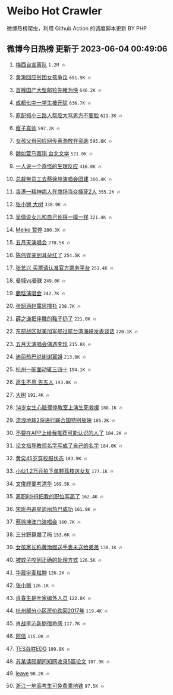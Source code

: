 # Weibo Hot Crawler 



微博热榜爬虫，利用 Github Action 的调度脚本更新 BY PHP 


## 微博今日热榜 更新于 2023-06-04 00:49:06 
1. [梅西自宣离队](https://s.weibo.com/weibo?q=%23%E6%A2%85%E8%A5%BF%E8%87%AA%E5%AE%A3%E7%A6%BB%E9%98%9F%23&t=31&band_rank=1&Refer=top) `1.2M 🔥` 

1. [黄渤回应贫困女孩争议](https://s.weibo.com/weibo?q=%23%E9%BB%84%E6%B8%A4%E5%9B%9E%E5%BA%94%E8%B4%AB%E5%9B%B0%E5%A5%B3%E5%AD%A9%E4%BA%89%E8%AE%AE%23&t=31&band_rank=2&Refer=top) `651.9K 🔥` 

1. [首艘国产大型邮轮先睹为快](https://s.weibo.com/weibo?q=%23%E9%A6%96%E8%89%98%E5%9B%BD%E4%BA%A7%E5%A4%A7%E5%9E%8B%E9%82%AE%E8%BD%AE%E5%85%88%E7%9D%B9%E4%B8%BA%E5%BF%AB%23&t=31&band_rank=3&Refer=top) `646.2K 🔥` 

1. [成都七中一学生被开除](https://s.weibo.com/weibo?q=%23%E6%88%90%E9%83%BD%E4%B8%83%E4%B8%AD%E4%B8%80%E5%AD%A6%E7%94%9F%E8%A2%AB%E5%BC%80%E9%99%A4%23&t=31&band_rank=4&Refer=top) `636.7K 🔥` 

1. [原配抓小三路人帮腔大骂男方不要脸](https://s.weibo.com/weibo?q=%23%E5%8E%9F%E9%85%8D%E6%8A%93%E5%B0%8F%E4%B8%89%E8%B7%AF%E4%BA%BA%E5%B8%AE%E8%85%94%E5%A4%A7%E9%AA%82%E7%94%B7%E6%96%B9%E4%B8%8D%E8%A6%81%E8%84%B8%23&t=31&band_rank=5&Refer=top) `621.3K 🔥` 

1. [瘦子真帅](https://s.weibo.com/weibo?q=%E7%98%A6%E5%AD%90%E7%9C%9F%E5%B8%85&t=31&band_rank=6&Refer=top) `597.2K 🔥` 

1. [女孩父母回应网传黄渤放弃资助](https://s.weibo.com/weibo?q=%23%E5%A5%B3%E5%AD%A9%E7%88%B6%E6%AF%8D%E5%9B%9E%E5%BA%94%E7%BD%91%E4%BC%A0%E9%BB%84%E6%B8%A4%E6%94%BE%E5%BC%83%E8%B5%84%E5%8A%A9%23&t=31&band_rank=7&Refer=top) `595.6K 🔥` 

1. [魏如萱马嘉祺 台北文学](https://s.weibo.com/weibo?q=%E9%AD%8F%E5%A6%82%E8%90%B1%E9%A9%AC%E5%98%89%E7%A5%BA%20%E5%8F%B0%E5%8C%97%E6%96%87%E5%AD%A6&t=31&band_rank=8&Refer=top) `521.0K 🔥` 

1. [一人说一个奇怪的生理反应](https://s.weibo.com/weibo?q=%E4%B8%80%E4%BA%BA%E8%AF%B4%E4%B8%80%E4%B8%AA%E5%A5%87%E6%80%AA%E7%9A%84%E7%94%9F%E7%90%86%E5%8F%8D%E5%BA%94&t=31&band_rank=9&Refer=top) `416.0K 🔥` 

1. [总裁带员工去蔡徐坤演唱会团建](https://s.weibo.com/weibo?q=%23%E6%80%BB%E8%A3%81%E5%B8%A6%E5%91%98%E5%B7%A5%E5%8E%BB%E8%94%A1%E5%BE%90%E5%9D%A4%E6%BC%94%E5%94%B1%E4%BC%9A%E5%9B%A2%E5%BB%BA%23&t=31&band_rank=10&Refer=top) `360.4K 🔥` 

1. [香港一精神病人在商场当众捅死2人](https://s.weibo.com/weibo?q=%23%E9%A6%99%E6%B8%AF%E4%B8%80%E7%B2%BE%E7%A5%9E%E7%97%85%E4%BA%BA%E5%9C%A8%E5%95%86%E5%9C%BA%E5%BD%93%E4%BC%97%E6%8D%85%E6%AD%BB2%E4%BA%BA%23&t=31&band_rank=11&Refer=top) `355.2K 🔥` 

1. [张小狮 大树](https://s.weibo.com/weibo?q=%E5%BC%A0%E5%B0%8F%E7%8B%AE%20%E5%A4%A7%E6%A0%91&t=31&band_rank=12&Refer=top) `338.9K 🔥` 

1. [吴倩说女儿和自己长得一模一样](https://s.weibo.com/weibo?q=%23%E5%90%B4%E5%80%A9%E8%AF%B4%E5%A5%B3%E5%84%BF%E5%92%8C%E8%87%AA%E5%B7%B1%E9%95%BF%E5%BE%97%E4%B8%80%E6%A8%A1%E4%B8%80%E6%A0%B7%23&t=31&band_rank=13&Refer=top) `321.4K 🔥` 

1. [Meiko 暂停](https://s.weibo.com/weibo?q=Meiko%20%E6%9A%82%E5%81%9C&t=31&band_rank=14&Refer=top) `280.3K 🔥` 

1. [五月天演唱会](https://s.weibo.com/weibo?q=%E4%BA%94%E6%9C%88%E5%A4%A9%E6%BC%94%E5%94%B1%E4%BC%9A&t=31&band_rank=15&Refer=top) `270.5K 🔥` 

1. [陈伟霆亲到耳朵红了](https://s.weibo.com/weibo?q=%23%E9%99%88%E4%BC%9F%E9%9C%86%E4%BA%B2%E5%88%B0%E8%80%B3%E6%9C%B5%E7%BA%A2%E4%BA%86%23&t=31&band_rank=16&Refer=top) `254.5K 🔥` 

1. [张艺兴 买票请认准官方票务平台](https://s.weibo.com/weibo?q=%E5%BC%A0%E8%89%BA%E5%85%B4%20%E4%B9%B0%E7%A5%A8%E8%AF%B7%E8%AE%A4%E5%87%86%E5%AE%98%E6%96%B9%E7%A5%A8%E5%8A%A1%E5%B9%B3%E5%8F%B0&t=31&band_rank=17&Refer=top) `251.4K 🔥` 

1. [曼城vs曼联](https://s.weibo.com/weibo?q=%23%E6%9B%BC%E5%9F%8Evs%E6%9B%BC%E8%81%94%23&t=31&band_rank=18&Refer=top) `249.0K 🔥` 

1. [鹿晗演唱会](https://s.weibo.com/weibo?q=%E9%B9%BF%E6%99%97%E6%BC%94%E5%94%B1%E4%BC%9A&t=31&band_rank=19&Refer=top) `242.7K 🔥` 

1. [张韶涵赵露思撞衫](https://s.weibo.com/weibo?q=%E5%BC%A0%E9%9F%B6%E6%B6%B5%E8%B5%B5%E9%9C%B2%E6%80%9D%E6%92%9E%E8%A1%AB&t=31&band_rank=20&Refer=top) `238.7K 🔥` 

1. [薛之谦把伴舞的鞋子扔了](https://s.weibo.com/weibo?q=%23%E8%96%9B%E4%B9%8B%E8%B0%A6%E6%8A%8A%E4%BC%B4%E8%88%9E%E7%9A%84%E9%9E%8B%E5%AD%90%E6%89%94%E4%BA%86%23&t=31&band_rank=21&Refer=top) `221.0K 🔥` 

1. [东部战区就美加军舰过航台湾海峡发表谈话](https://s.weibo.com/weibo?q=%23%E4%B8%9C%E9%83%A8%E6%88%98%E5%8C%BA%E5%B0%B1%E7%BE%8E%E5%8A%A0%E5%86%9B%E8%88%B0%E8%BF%87%E8%88%AA%E5%8F%B0%E6%B9%BE%E6%B5%B7%E5%B3%A1%E5%8F%91%E8%A1%A8%E8%B0%88%E8%AF%9D%23&t=31&band_rank=22&Refer=top) `220.1K 🔥` 

1. [五月天演唱会偶遇李现](https://s.weibo.com/weibo?q=%23%E4%BA%94%E6%9C%88%E5%A4%A9%E6%BC%94%E5%94%B1%E4%BC%9A%E5%81%B6%E9%81%87%E6%9D%8E%E7%8E%B0%23&t=31&band_rank=23&Refer=top) `215.8K 🔥` 

1. [迪丽热巴说谢谢幂姐](https://s.weibo.com/weibo?q=%23%E8%BF%AA%E4%B8%BD%E7%83%AD%E5%B7%B4%E8%AF%B4%E8%B0%A2%E8%B0%A2%E5%B9%82%E5%A7%90%23&t=31&band_rank=24&Refer=top) `213.0K 🔥` 

1. [杭州一碗面动辄三四十](https://s.weibo.com/weibo?q=%23%E6%9D%AD%E5%B7%9E%E4%B8%80%E7%A2%97%E9%9D%A2%E5%8A%A8%E8%BE%84%E4%B8%89%E5%9B%9B%E5%8D%81%23&t=31&band_rank=25&Refer=top) `194.1K 🔥` 

1. [声生不息 告五人](https://s.weibo.com/weibo?q=%E5%A3%B0%E7%94%9F%E4%B8%8D%E6%81%AF%20%E5%91%8A%E4%BA%94%E4%BA%BA&t=31&band_rank=26&Refer=top) `193.0K 🔥` 

1. [大树](https://s.weibo.com/weibo?q=%E5%A4%A7%E6%A0%91&t=31&band_rank=27&Refer=top) `191.4K 🔥` 

1. [14岁女生心脏骤停教室上演生死救援](https://s.weibo.com/weibo?q=%2314%E5%B2%81%E5%A5%B3%E7%94%9F%E5%BF%83%E8%84%8F%E9%AA%A4%E5%81%9C%E6%95%99%E5%AE%A4%E4%B8%8A%E6%BC%94%E7%94%9F%E6%AD%BB%E6%95%91%E6%8F%B4%23&t=31&band_rank=28&Refer=top) `188.1K 🔥` 

1. [流浪地球2将进行联合国特别放映](https://s.weibo.com/weibo?q=%23%E6%B5%81%E6%B5%AA%E5%9C%B0%E7%90%832%E5%B0%86%E8%BF%9B%E8%A1%8C%E8%81%94%E5%90%88%E5%9B%BD%E7%89%B9%E5%88%AB%E6%94%BE%E6%98%A0%23&t=31&band_rank=29&Refer=top) `185.2K 🔥` 

1. [不要在APP上给我推荐可能认识的人了](https://s.weibo.com/weibo?q=%E4%B8%8D%E8%A6%81%E5%9C%A8APP%E4%B8%8A%E7%BB%99%E6%88%91%E6%8E%A8%E8%8D%90%E5%8F%AF%E8%83%BD%E8%AE%A4%E8%AF%86%E7%9A%84%E4%BA%BA%E4%BA%86&t=31&band_rank=30&Refer=top) `184.2K 🔥` 

1. [论文指导教师名字写成了自己的名字](https://s.weibo.com/weibo?q=%E8%AE%BA%E6%96%87%E6%8C%87%E5%AF%BC%E6%95%99%E5%B8%88%E5%90%8D%E5%AD%97%E5%86%99%E6%88%90%E4%BA%86%E8%87%AA%E5%B7%B1%E7%9A%84%E5%90%8D%E5%AD%97&t=31&band_rank=31&Refer=top) `184.0K 🔥` 

1. [黄奕45岁穿校服状态](https://s.weibo.com/weibo?q=%23%E9%BB%84%E5%A5%9545%E5%B2%81%E7%A9%BF%E6%A0%A1%E6%9C%8D%E7%8A%B6%E6%80%81%23&t=31&band_rank=32&Refer=top) `183.9K 🔥` 

1. [小伙1.2万元拍下单颗荔枝送女友](https://s.weibo.com/weibo?q=%23%E5%B0%8F%E4%BC%991.2%E4%B8%87%E5%85%83%E6%8B%8D%E4%B8%8B%E5%8D%95%E9%A2%97%E8%8D%94%E6%9E%9D%E9%80%81%E5%A5%B3%E5%8F%8B%23&t=31&band_rank=33&Refer=top) `177.1K 🔥` 

1. [文俊辉要考清华](https://s.weibo.com/weibo?q=%23%E6%96%87%E4%BF%8A%E8%BE%89%E8%A6%81%E8%80%83%E6%B8%85%E5%8D%8E%23&t=31&band_rank=34&Refer=top) `169.5K 🔥` 

1. [离职时HR把我的职位写高了](https://s.weibo.com/weibo?q=%23%E7%A6%BB%E8%81%8C%E6%97%B6HR%E6%8A%8A%E6%88%91%E7%9A%84%E8%81%8C%E4%BD%8D%E5%86%99%E9%AB%98%E4%BA%86%23&t=31&band_rank=35&Refer=top) `162.4K 🔥` 

1. [宋昕冉追星迪丽热巴成功](https://s.weibo.com/weibo?q=%E5%AE%8B%E6%98%95%E5%86%89%E8%BF%BD%E6%98%9F%E8%BF%AA%E4%B8%BD%E7%83%AD%E5%B7%B4%E6%88%90%E5%8A%9F&t=31&band_rank=36&Refer=top) `161.9K 🔥` 

1. [蔡徐坤澳门演唱会](https://s.weibo.com/weibo?q=%E8%94%A1%E5%BE%90%E5%9D%A4%E6%BE%B3%E9%97%A8%E6%BC%94%E5%94%B1%E4%BC%9A&t=31&band_rank=37&Refer=top) `160.7K 🔥` 

1. [三分野算爆了吗](https://s.weibo.com/weibo?q=%23%E4%B8%89%E5%88%86%E9%87%8E%E7%AE%97%E7%88%86%E4%BA%86%E5%90%97%23&t=31&band_rank=38&Refer=top) `153.6K 🔥` 

1. [女孩家长称黄渤赠送手表未送给弟弟](https://s.weibo.com/weibo?q=%23%E5%A5%B3%E5%AD%A9%E5%AE%B6%E9%95%BF%E7%A7%B0%E9%BB%84%E6%B8%A4%E8%B5%A0%E9%80%81%E6%89%8B%E8%A1%A8%E6%9C%AA%E9%80%81%E7%BB%99%E5%BC%9F%E5%BC%9F%23&t=31&band_rank=39&Refer=top) `138.1K 🔥` 

1. [被蚊子咬到正确的处理方式](https://s.weibo.com/weibo?q=%E8%A2%AB%E8%9A%8A%E5%AD%90%E5%92%AC%E5%88%B0%E6%AD%A3%E7%A1%AE%E7%9A%84%E5%A4%84%E7%90%86%E6%96%B9%E5%BC%8F&t=31&band_rank=40&Refer=top) `126.5K 🔥` 

1. [华晨宇麦粒肿](https://s.weibo.com/weibo?q=%E5%8D%8E%E6%99%A8%E5%AE%87%E9%BA%A6%E7%B2%92%E8%82%BF&t=31&band_rank=41&Refer=top) `126.2K 🔥` 

1. [张小狮](https://s.weibo.com/weibo?q=%E5%BC%A0%E5%B0%8F%E7%8B%AE&t=31&band_rank=42&Refer=top) `126.1K 🔥` 

1. [肖春生是叶家编外人员](https://s.weibo.com/weibo?q=%23%E8%82%96%E6%98%A5%E7%94%9F%E6%98%AF%E5%8F%B6%E5%AE%B6%E7%BC%96%E5%A4%96%E4%BA%BA%E5%91%98%23&t=31&band_rank=43&Refer=top) `122.8K 🔥` 

1. [杭州部分小区房价跌回2017年](https://s.weibo.com/weibo?q=%23%E6%9D%AD%E5%B7%9E%E9%83%A8%E5%88%86%E5%B0%8F%E5%8C%BA%E6%88%BF%E4%BB%B7%E8%B7%8C%E5%9B%9E2017%E5%B9%B4%23&t=31&band_rank=44&Refer=top) `119.4K 🔥` 

1. [肖战李沁新剧宿命感](https://s.weibo.com/weibo?q=%23%E8%82%96%E6%88%98%E6%9D%8E%E6%B2%81%E6%96%B0%E5%89%A7%E5%AE%BF%E5%91%BD%E6%84%9F%23&t=31&band_rank=45&Refer=top) `117.7K 🔥` 

1. [阿信](https://s.weibo.com/weibo?q=%E9%98%BF%E4%BF%A1&t=31&band_rank=46&Refer=top) `115.0K 🔥` 

1. [TES战胜EDG](https://s.weibo.com/weibo?q=%23TES%E6%88%98%E8%83%9CEDG%23&t=31&band_rank=47&Refer=top) `109.8K 🔥` 

1. [苏某读硕期间知网收录5篇论文](https://s.weibo.com/weibo?q=%23%E8%8B%8F%E6%9F%90%E8%AF%BB%E7%A1%95%E6%9C%9F%E9%97%B4%E7%9F%A5%E7%BD%91%E6%94%B6%E5%BD%955%E7%AF%87%E8%AE%BA%E6%96%87%23&t=31&band_rank=48&Refer=top) `107.9K 🔥` 

1. [leave](https://s.weibo.com/weibo?q=leave&t=31&band_rank=49&Refer=top) `98.2K 🔥` 

1. [浙江一地高考生可免费乘地铁](https://s.weibo.com/weibo?q=%23%E6%B5%99%E6%B1%9F%E4%B8%80%E5%9C%B0%E9%AB%98%E8%80%83%E7%94%9F%E5%8F%AF%E5%85%8D%E8%B4%B9%E4%B9%98%E5%9C%B0%E9%93%81%23&t=31&band_rank=50&Refer=top) `97.5K 🔥` 

